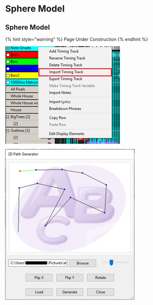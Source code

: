 # Sphere Model

## Sphere Model

{% hint style="warning" %}
Page Under Construction
{% endhint %}

![](../../../.gitbook/assets/image%20%28368%29.png)

![](../../../.gitbook/assets/image%20%28727%29.png)

